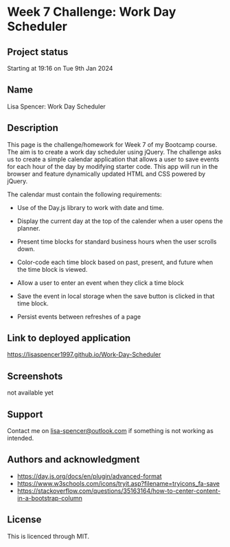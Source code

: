 # Week 7 Challenge: Work Day Scheduler

## Project status
Starting at 19:16 on Tue 9th Jan 2024

## Name
Lisa Spencer: Work Day Scheduler

## Description
This page is the challenge/homework for Week 7 of my Bootcamp course. The aim is to create a work day scheduler using jQuery. The challenge asks us to create a simple calendar application that allows a user to save events for each hour of the day by modifying starter code. This app will run in the browser and feature dynamically updated HTML and CSS powered by jQuery.


The calendar must contain the following requirements:

* Use of the Day.js library to work with date and time. 

* Display the current day at the top of the calender when a user opens the planner.
 
* Present time blocks for standard business hours when the user scrolls down.
 
* Color-code each time block based on past, present, and future when the time block is viewed.
 
* Allow a user to enter an event when they click a time block

* Save the event in local storage when the save button is clicked in that time block.

* Persist events between refreshes of a page

## Link to deployed application
https://lisaspencer1997.github.io/Work-Day-Scheduler

## Screenshots
not available yet

## Support
Contact me on lisa-spencer@outlook.com if something is not working as intended.

## Authors and acknowledgment
* https://day.js.org/docs/en/plugin/advanced-format
* https://www.w3schools.com/icons/tryit.asp?filename=tryicons_fa-save
* https://stackoverflow.com/questions/35163164/how-to-center-content-in-a-bootstrap-column



## License
This is licenced through MIT. 
